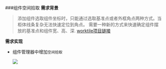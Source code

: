 ###组件空间拾取
**需求背景**
>添加组件选取组件坐标时，只能通过选取基准点或者外框角点两种方式。当柜体线条复杂无法快速定位到角点。
需要一种新的方式来快速确定组件摆放的基准点和组件宽、高、深.
[worktile项目链接](https://dmsoft.worktile.com/mission/projects/5e377e8ae727c16b0f47a3cf/tasks/5ed5f7652473b6067e83251e)

**需求实现**
- 组件管理器中增加```空间拾取```

    <img src="images\空间拾取.gif" />

